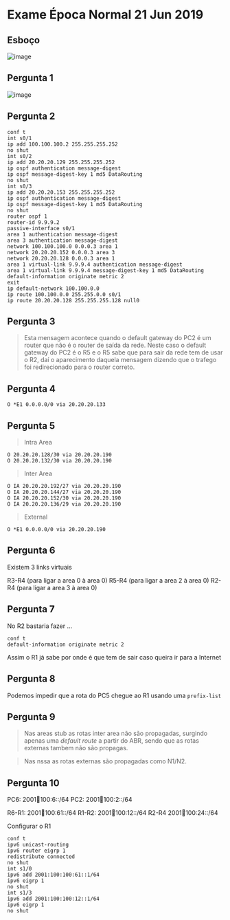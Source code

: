# Exame Época Normal 21 Jun 2019


## Esboço

![image](https://user-images.githubusercontent.com/12052283/123076492-1b26eb00-d411-11eb-99f7-cc3e1f6edd97.png)



## Pergunta 1

![image](https://user-images.githubusercontent.com/12052283/123076558-2bd76100-d411-11eb-8941-bcf67a4dfa6d.png)


## Pergunta 2

```
conf t
int s0/1
ip add 100.100.100.2 255.255.255.252
no shut
int s0/2
ip add 20.20.20.129 255.255.255.252
ip ospf authentication message-digest
ip ospf message-digest-key 1 md5 DataRouting
no shut
int s0/3
ip add 20.20.20.153 255.255.255.252
ip ospf authentication message-digest
ip ospf message-digest-key 1 md5 DataRouting
no shut
router ospf 1
router-id 9.9.9.2
passive-interface s0/1
area 1 authentication message-digest
area 3 authentication message-digest
network 100.100.100.0 0.0.0.3 area 1
network 20.20.20.152 0.0.0.3 area 3
network 20.20.20.128 0.0.0.3 area 1
area 1 virtual-link 9.9.9.4 authentication message-digest
area 1 virtual-link 9.9.9.4 message-digest-key 1 md5 DataRouting
default-information originate metric 2
exit
ip default-network 100.100.0.0
ip route 100.100.0.0 255.255.0.0 s0/1
ip route 20.20.20.128 255.255.255.128 null0
```


## Pergunta 3

> Esta mensagem acontece quando o default gateway do PC2 é um router que não é o router de saída da rede. Neste caso o default gateway do PC2 é o R5 e o R5 sabe que para sair da rede tem de usar o R2, daí o aparecimento daquela mensagem dizendo que o trafego foi redirecionado para o router correto.

## Pergunta 4

```
O *E1 0.0.0.0/0 via 20.20.20.133

```

## Pergunta 5

> Intra Area

```
O 20.20.20.128/30 via 20.20.20.190
O 20.20.20.132/30 via 20.20.20.190
```

> Inter Area

```
O IA 20.20.20.192/27 via 20.20.20.190
O IA 20.20.20.144/27 via 20.20.20.190
O IA 20.20.20.152/30 via 20.20.20.190
O IA 20.20.20.136/29 via 20.20.20.190
```

> External

```
O *E1 0.0.0.0/0 via 20.20.20.190
```

## Pergunta 6

Existem 3 links virtuais

R3-R4 (para ligar a area 0 à area 0)
R5-R4 (para ligar a area 2 à area 0)
R2-R4 (para ligar a area 3 à area 0)

## Pergunta 7

No R2 bastaria fazer ...

```
conf t
default-information originate metric 2
```

Assim o R1 já sabe por onde é que tem de sair caso queira ir para a Internet

## Pergunta 8

Podemos impedir que a rota do PC5 chegue ao R1 usando uma `prefix-list`

## Pergunta 9

> Nas areas stub as rotas inter area não são propagadas, surgindo apenas uma *default route* a partir do ABR, sendo que as rotas externas tambem não são propagas.

> Nas nssa as rotas externas são propagadas como N1/N2.



## Pergunta 10


PC6: 2001:100:100:6::/64
PC2: 2001:100:100:2::/64

R6-R1: 2001:100:100:61::/64
R1-R2: 2001:100:100:12::/64
R2-R4 2001:100:100:24::/64


Configurar o R1

```
conf t
ipv6 unicast-routing
ipv6 router eigrp 1
redistribute connected
no shut
int s1/0
ipv6 add 2001:100:100:61::1/64
ipv6 eigrp 1
no shut
int s1/3
ipv6 add 2001:100:100:12::1/64
ipv6 eigrp 1
no shut
```